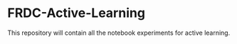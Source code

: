 # FRDC-Active-Learning

This repository will contain all the notebook experiments for active learning.